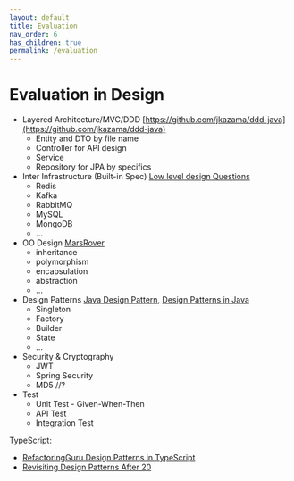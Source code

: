 ```yaml
---
layout: default
title: Evaluation
nav_order: 6
has_children: true
permalink: /evaluation
---
```


# Evaluation in Design

- Layered Architecture/MVC/DDD [https://github.com/jkazama/ddd-java](https://github.com/jkazama/ddd-java)
    - Entity and DTO by file name
    - Controller for API design
    - Service
    - Repository for JPA by specifics
- Inter Infrastructure (Built-in Spec) [Low level design Questions](https://github.com/kumaransg/LLD)
    - Redis
    - Kafka
    - RabbitMQ
    - MySQL
    - MongoDB
    - ...
- OO Design  [MarsRover](https://github.com/priyaaank/MarsRover)
    - inheritance
    - polymorphism
    - encapsulation
    - abstraction
    - ...
- Design Patterns [Java Design Pattern](https://github.com/iluwatar/java-design-patterns), [Design Patterns in Java](https://github.com/RefactoringGuru/design-patterns-java)
    - Singleton
    - Factory
    - Builder
    - State
    - ...
- Security & Cryptography
    - JWT
    - Spring Security
    - MD5 //?
- Test
    - Unit Test - Given-When-Then
    - API Test
    - Integration Test


TypeScript:

- [RefactoringGuru Design Patterns in TypeScript](https://github.com/RefactoringGuru/design-patterns-typescript/tree/main)
- [Revisiting Design Patterns After 20](https://github.com/yanaga/revisiting-design-patterns/tree/main)